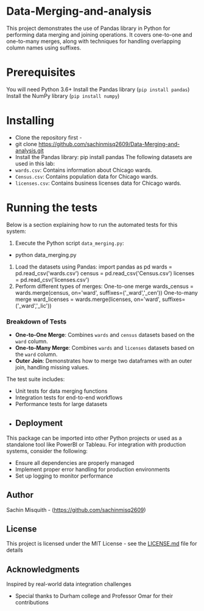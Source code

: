 # Data-Merging-and-analysis
This project demonstrates the use of Pandas library in Python for performing data merging and joining operations. It covers one-to-one and one-to-many merges, along with techniques for handling overlapping column names using suffixes.
# Prerequisites
You will need Python 3.6+ 
Install the Pandas library (`pip install pandas`)
Install the NumPy library (`pip install numpy`)
# Installing 
- Clone the repository first - 
- git clone https://github.com/sachinmisq2609/Data-Merging-and-analysis.git
-  Install the Pandas library: pip install pandas
The following datasets are used in this lab:
-   `wards.csv`: Contains information about Chicago wards.
-   `Census.csv`: Contains population data for Chicago wards.
-   `licenses.csv`: Contains business licenses data for Chicago wards.
# Running the tests
Below is a section explaining how to run the automated tests for this system:
1.  Execute the Python script `data_merging.py`:
- python data_merging.py
1.  Load the datasets using Pandas:
    import pandas as pd
    wards = pd.read_csv('wards.csv')
    census = pd.read_csv('Census.csv')
    licenses = pd.read_csv('licenses.csv')
2.  Perform different types of merges:
    One-to-one merge
    wards_census = wards.merge(census, on='ward', suffixes=('_ward','_cen'))
    One-to-many merge
    ward_licenses = wards.merge(licenses, on='ward', suffixes=('_ward','_lic'))
### Breakdown of Tests
-   **One-to-One Merge**: Combines `wards` and `census` datasets based on the `ward` column.
-   **One-to-Many Merge**: Combines `wards` and `licenses` datasets based on the `ward` column.
-   **Outer Join**: Demonstrates how to merge two dataframes with an outer join, handling missing values.

The test suite includes:
- Unit tests for data merging functions
- Integration tests for end-to-end workflows
- Performance tests for large datasets
- ## Deployment
This package can be imported into other Python projects or used as a standalone tool like PowerBI or Tableau. For integration with production systems, consider the following:
- Ensure all dependencies are properly managed
- Implement proper error handling for production environments
- Set up logging to monitor performance
 ## Author
Sachin Misquith - (https://github.com/sachinmisq2609)
## License
This project is licensed under the MIT License - see the [LICENSE.md](LICENSE.md) file for details
## Acknowledgments
Inspired by real-world data integration challenges
* Special thanks to Durham college and Professor Omar for their contributions
